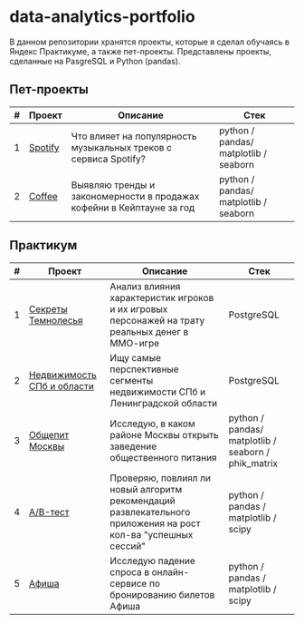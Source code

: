 # data-analytics-portfolio

В данном репозитории хранятся проекты, которые я сделал обучаясь в Яндекс Практикуме, а также пет-проекты. Представлены проекты, сделанные на PasgreSQL и Python (pandas).

## Пет-проекты
| # | Проект | Описание | Стек |
| -- | ----- | ----- | ----- |
| 1 | [Spotify](https://github.com/Zaytsev-V/data-analytics-portfolio/tree/main/PET_PROJECTS/Spotify) | Что влияет на популярность музыкальных треков с сервиса Spotify? | python / pandas/ matplotlib / seaborn |
| 2 | [Coffee](https://github.com/Zaytsev-V/data-analytics-portfolio/tree/main/PET_PROJECTS/Coffee) | Выявляю тренды и закономерности в продажах кофейни в Кейптауне за год | python / pandas/ matplotlib / seaborn |

## Практикум
| # | Проект | Описание | Стек |
| -- | ------ | ----- | ------ |
| 1 | [Секреты Темнолесья](https://github.com/Zaytsev-V/data-analytics-portfolio/tree/main/PRACTICUM/fantasy_MMO) | Анализ влияния характеристик игроков и их игровых персонажей на трату реальных денег в ММО-игре | PostgreSQL |
| 2 | [Недвижимость СПб и области](https://github.com/Zaytsev-V/data-analytics-portfolio/tree/main/PRACTICUM/estate_ad_hoc_sql) | Ищу самые перспективные сегменты недвижимости СПб и Ленинградской области | PostgreSQL |
| 3 | [Общепит Москвы](https://github.com/Zaytsev-V/data-analytics-portfolio/tree/main/PRACTICUM/Moscow_public_catering_market) | Исследую, в каком районе Москвы открыть заведение общественного питания | python / pandas/ matplotlib / seaborn / phik_matrix |
| 4 | [A/B-тест](https://github.com/Zaytsev-V/data-analytics-portfolio/tree/aed3f8c8a9738933296d5829fb56c81bcf67b215/PRACTICUM/AB_test_entertainment_app) | Проверяю, повлиял ли новый алгоритм рекомендаций развлекательного приложения на рост кол-ва "успешных сессий" | python / pandas / matplotlib / scipy |
| 5 | [Афиша](https://github.com/Zaytsev-V/data-analytics-portfolio/tree/main/PRACTICUM/Ticket_service_Afisha) | Исследую падение спроса в онлайн-сервисе по бронированию билетов Афиша | python / pandas / matplotlib / scipy |

